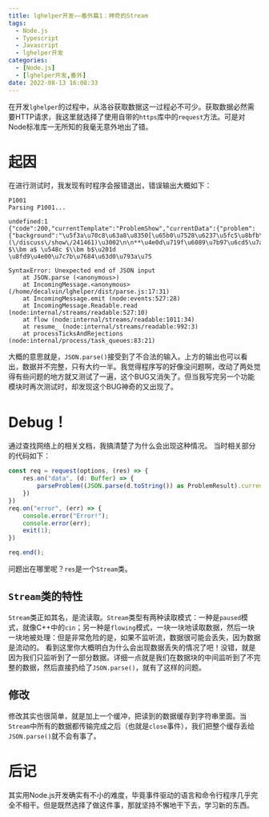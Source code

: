 ```yaml
---
title: lghelper开发——番外篇1：神奇的Stream
tags:
  - Node.js
  - Typescript
  - Javascript
  - lghelper开发
categories:
  - [Node.js]
  - [lghelper开发,番外]
date: 2022-08-13 16:08:33
---
```


在开发`lghelper`的过程中，从洛谷获取数据这一过程必不可少。获取数据必然需要HTTP请求，我这里就选择了使用自带的`https`库中的`request`方法。可是对Node标准库一无所知的我毫无意外地出了错。

# 起因
在进行测试时，我发现有时程序会报错退出，错误输出大概如下：
```plaintext
P1001
Parsing P1001...

undefined:1
{"code":200,"currentTemplate":"ProblemShow","currentData":{"problem":{"background":"\u5f3a\u70c8\u63a8\u8350[\u65b0\u7528\u6237\u5fc5\u8bfb\u5e16](\/discuss\/show\/241461)\u3002\n\n**\u4e0d\u719f\u6089\u7b97\u6cd5\u7ade\u8d5b\u7684\u9009\u624b\u8bf7\u770b\u8fd9\u91cc\uff1a**\n\n\u7b97\u6cd5\u7ade\u8d5b\u4e2d\u8981\u6c42\u7684\u8f93\u51fa\u683c\u5f0f\u4e2d\uff0c**\u4e0d\u80fd\u6709\u591a\u4f59\u7684\u5185\u5bb9**\uff0c**\u8fd9\u4e5f\u5305\u62ec\u4e86\u201c\u8bf7\u8f93\u5165\u6574\u6570 $\\bm a$ \u548c $\\bm b$\u201d \u8fd9\u4e00\u7c7b\u7684\u63d0\u793a\u75

SyntaxError: Unexpected end of JSON input
    at JSON.parse (<anonymous>)
    at IncomingMessage.<anonymous> (/home/decalvin/lghelper/dist/parse.js:17:31)
    at IncomingMessage.emit (node:events:527:28)
    at IncomingMessage.Readable.read (node:internal/streams/readable:527:10)
    at flow (node:internal/streams/readable:1011:34)
    at resume_ (node:internal/streams/readable:992:3)
    at processTicksAndRejections (node:internal/process/task_queues:83:21)
```

大概的意思就是，`JSON.parse()`接受到了不合法的输入。上方的输出也可以看出，数据并不完整，只有大约一半。我觉得程序写的好像没问题啊，改动了两处觉得有些问题的地方就又测试了一遍，这个BUG又消失了。但当我写完另一个功能模块时再次测试时，却发现这个BUG神奇的又出现了。
# Debug！
通过查找网络上的相关文档，我搞清楚了为什么会出现这种情况。
当时相关部分的代码如下：
```ts
const req = request(options, (res) => {
	res.on("data", (d: Buffer) => {
		parseProblem((JSON.parse(d.toString()) as ProblemResult).currentData.problem);
	})
})
req.on("error", (err) => {
	console.error("Error!");
	console.error(err);
	exit(1);
})

req.end();
```
问题出在哪里呢？`res`是一个`Stream`类。
## `Stream`类的特性
`Stream`类正如其名，是流读取。`Stream`类型有两种读取模式：一种是`paused`模式，就像C++中的`cin`；另一种是`flowing`模式，一块一块地读取数据，然后一块一块地被处理：但是非常危险的是，如果不监听流，数据很可能会丢失，因为数据是流动的。
看到这里你大概明白为什么会出现数据丢失的情况了吧！没错，就是因为我们只监听到了一部分数据。详细一点就是我们在数据块的中间监听到了不完整的数据，然后直接扔给了`JSON.parse()`，就有了这样的问题。
## 修改
修改其实也很简单，就是加上一个缓冲，把读到的数据缓存到字符串里面。当`Stream`中所有的数据都传输完成之后（也就是`close`事件），我们把整个缓存丢给`JSON.parse()`就不会有事了。
# 后记
其实用Node.js开发确实有不小的难度，毕竟事件驱动的语言和命令行程序几乎完全不相干。但是既然选择了做这件事，那就坚持不懈地干下去，学习新的东西。